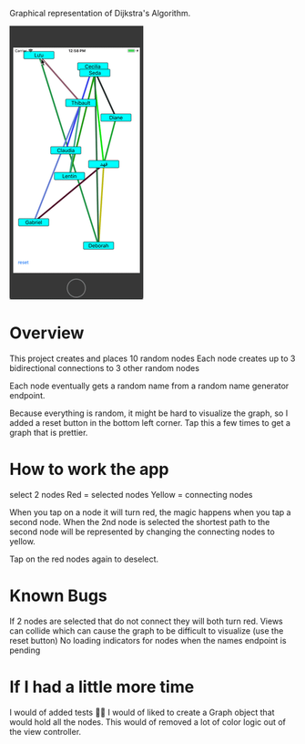 Graphical representation of Dijkstra's Algorithm. 

![Dijkstra's Algorithm playing multiple GIFs](https://github.com/djk12587/Dijkstra-Algorithm-Graph/blob/master/example.gif?raw=true)

# Overview
This project creates and places 10 random nodes
Each node creates up to 3 bidirectional connections to 3 other random nodes

Each node eventually gets a random name from a random name generator endpoint.

Because everything is random, it might be hard to visualize the graph, so I added a reset button in the bottom left corner. Tap this a few times to get a graph that is prettier.

# How to work the app
select 2 nodes
Red = selected nodes
Yellow = connecting nodes

When you tap on a node it will turn red, the magic happens when you tap a second  node. When the 2nd node is selected the shortest path to the second node will be represented by changing the connecting nodes to yellow.

Tap on the red nodes again to deselect.

# Known Bugs
If 2 nodes are selected that do not connect they will both turn red.
Views can collide which can cause the graph to be difficult to visualize (use the reset button)
No loading indicators for nodes when the names endpoint is pending

# If I had a little more time
I would of added tests 🤷‍♂️
I would of liked to create a Graph object that would hold all the nodes. This would of removed a lot of color logic out of the view controller.
